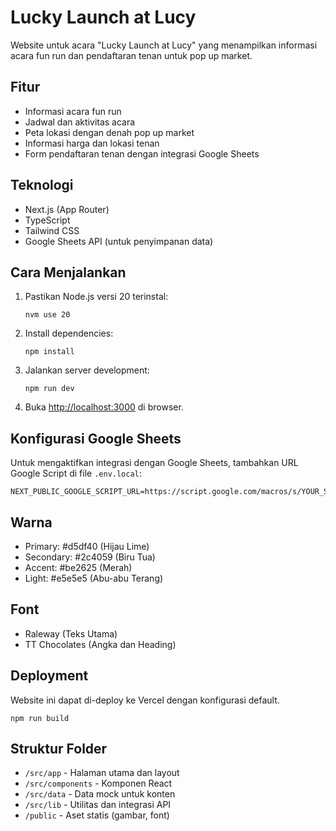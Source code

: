 # Lucky Launch at Lucy

Website untuk acara "Lucky Launch at Lucy" yang menampilkan informasi acara fun run dan pendaftaran tenan untuk pop up market.

## Fitur

- Informasi acara fun run
- Jadwal dan aktivitas acara
- Peta lokasi dengan denah pop up market
- Informasi harga dan lokasi tenan
- Form pendaftaran tenan dengan integrasi Google Sheets

## Teknologi

- Next.js (App Router)
- TypeScript
- Tailwind CSS
- Google Sheets API (untuk penyimpanan data)

## Cara Menjalankan

1. Pastikan Node.js versi 20 terinstal:
   ```
   nvm use 20
   ```

2. Install dependencies:
   ```
   npm install
   ```

3. Jalankan server development:
   ```
   npm run dev
   ```

4. Buka [http://localhost:3000](http://localhost:3000) di browser.

## Konfigurasi Google Sheets

Untuk mengaktifkan integrasi dengan Google Sheets, tambahkan URL Google Script di file `.env.local`:

```
NEXT_PUBLIC_GOOGLE_SCRIPT_URL=https://script.google.com/macros/s/YOUR_SCRIPT_ID/exec
```

## Warna

- Primary: #d5df40 (Hijau Lime)
- Secondary: #2c4059 (Biru Tua)
- Accent: #be2625 (Merah)
- Light: #e5e5e5 (Abu-abu Terang)

## Font

- Raleway (Teks Utama)
- TT Chocolates (Angka dan Heading)

## Deployment

Website ini dapat di-deploy ke Vercel dengan konfigurasi default.

```
npm run build
```

## Struktur Folder

- `/src/app` - Halaman utama dan layout
- `/src/components` - Komponen React
- `/src/data` - Data mock untuk konten
- `/src/lib` - Utilitas dan integrasi API
- `/public` - Aset statis (gambar, font)
